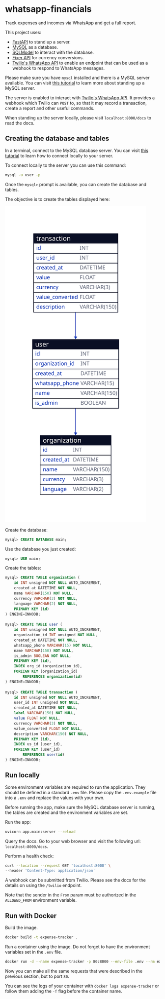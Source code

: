 # whatsapp-financials

Track expenses and incomes via WhatsApp and get a full report.

This project uses:

- [FastAPI](https://fastapi.tiangolo.com) to stand up a server.
- [MySQL](https://dev.mysql.com/doc/refman/8.0/en/) as a database.
- [SQLModel](https://www.google.com/search?client=safari&rls=en&q=sql+tiangolo&ie=UTF-8&oe=UTF-8)
  to interact with the database.
- [Fixer API](https://apilayer.com/marketplace/fixer-api) for currency
  conversions.
- [Twilio's WhatsApp
  API](https://www.twilio.com/docs/whatsapp/tutorial/requesting-access-to-whatsapp)
  to enable an endpoint that can be used as a webhook to respond to WhatsApp
  messages.
  
Please make sure you have `mysql` installed and there is a MySQL server
available. You can visit [this
tutorial](https://dev.mysql.com/doc/refman/8.0/en/tutorial.html) to learn more
about standing up a MySQL server.

The server is enabled to interact with [Twilio's WhatsApp
API](https://www.twilio.com/docs/whatsapp/tutorial/requesting-access-to-whatsapp).
It provides a webhook which Twilio can `POST` to, so that it may record a
transaction, create a report and other useful commands.

When standing up the server locally, please visit `localhost:8000/docs` to read
the docs.

## Creating the database and tables

In a terminal, connect to the MySQL database server. You can visit [this
tutorial](https://dev.mysql.com/doc/refman/8.0/en/tutorial.html) to learn how
to connect locally to your server.

To connect locally to the server you can use this command:

```bash
mysql -u user -p
```

Once the `mysql>` prompt is available, you can create the database and tables.

The objective is to create the tables displayed here:

![Database Diagram](./diagram.svg)

Create the database:

```sql
mysql> CREATE DATABASE main;
```

Use the database you just created:

```sql
mysql> USE main;
```

Create the tables:

```sql
mysql> CREATE TABLE organization (
    id INT unsigned NOT NULL AUTO_INCREMENT,
    created_at DATETIME NOT NULL,
    name VARCHAR(150) NOT NULL,
    currency VARCHAR(3) NOT NULL,
    language VARCHAR(2) NOT NULL,    
    PRIMARY KEY (id)
) ENGINE=INNODB;

mysql> CREATE TABLE user (
    id INT unsigned NOT NULL AUTO_INCREMENT,
    organization_id INT unsigned NOT NULL,
    created_at DATETIME NOT NULL,
    whatsapp_phone VARCHAR(15) NOT NULL,
    name VARCHAR(150) NOT NULL,
    is_admin BOOLEAN NOT NULL,
    PRIMARY KEY (id),
    INDEX org_id (organization_id),
    FOREIGN KEY (organization_id)
        REFERENCES organization(id)
) ENGINE=INNODB;

mysql> CREATE TABLE transaction (
    id INT unsigned NOT NULL AUTO_INCREMENT, 
    user_id INT unsigned NOT NULL,
    created_at DATETIME NOT NULL,
    label VARCHAR(150) NOT NULL,
    value FLOAT NOT NULL,
    currency VARCHAR(3) NOT NULL,
    value_converted FLOAT NOT NULL,
    description VARCHAR(150) NOT NULL,
    PRIMARY KEY (id),
    INDEX us_id (user_id),
    FOREIGN KEY (user_id)
        REFERENCES user(id)
) ENGINE=INNODB;
```

## Run locally

Some environment variables are required to run the application. They should be
defined in a standard `.env` file. Please copy the `.env.example` file into a
`.env` and replace the values with your own.

Before running the app, make sure the MySQL database server is running, the
tables are created and the environment variables are set.

Run the app:

```bash
uvicorn app.main:server --reload
```

Query the docs. Go to your web browser and visit the following url:
`localhost:8000/docs`.

Perform a health check:

```bash
curl --location --request GET 'localhost:8000' \
--header 'Content-Type: application/json'
```

A webhook can be submitted from Twilio. Please see the docs for the details on
using the `/twilio` endpoint.

Note that the sender in the `From` param must be authorized in the
`ALLOWED_FROM` environment variable.

## Run with Docker

Build the image.

```bash
docker build -t expense-tracker .
```

Run a container using the image. Do not forget to have the environment
variables set in the `.env` file.

```bash
docker run -d --name expense-tracker -p 80:8000 --env-file .env --rm expense-tracker
```

Now you can make all the same requests that were described in the previous
section, but to port `80`.

You can see the logs of your container with `docker logs expense-tracker` or
follow them adding the `-f` flag before the container name.
